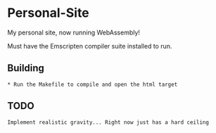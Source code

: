 # Personal-Site
My personal site, now running WebAssembly!

Must have the Emscripten compiler suite installed to run. 

## Building
	* Run the Makefile to compile and open the html target 

## TODO 
	Implement realistic gravity... Right now just has a hard ceiling
